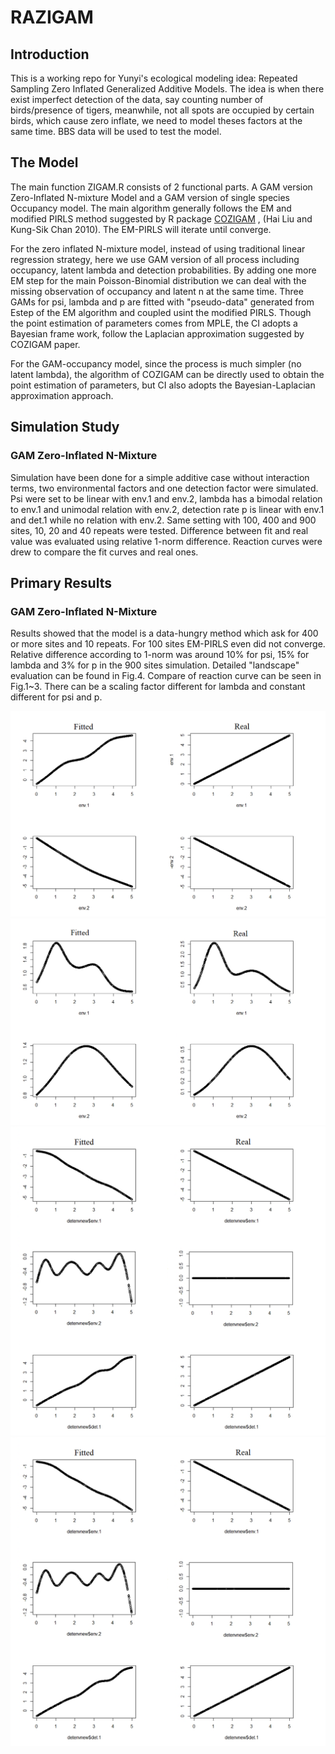 # RAZIGAM
## Introduction
This is a working repo for Yunyi's ecological modeling idea: Repeated Sampling Zero Inflated Generalized Additive Models. The idea is when there exist imperfect detection of the data, say counting number of birds/presence of tigers, meanwhile, not all spots are occupied by certain birds, which cause zero inflate, we need to model theses factors at the same time. BBS data will be used to test the model.

## The Model
The main function ZIGAM.R consists of 2 functional parts. A GAM version Zero-Inflated N-mixture Model and a GAM version of single species Occupancy model. The main algorithm generally follows the EM and modified PIRLS method suggested by R package [COZIGAM](https://www.jstatsoft.org/article/view/v035i11/0) , (Hai Liu and Kung-Sik Chan 2010). The EM-PIRLS will iterate until converge.

For the zero inflated N-mixture model, instead of using traditional linear regression strategy, here we use GAM version of all process including occupancy, latent lambda and detection probabilities. By adding one more EM step for the main Poisson-Binomial distribution we can deal with the missing observation of occupancy and latent n at the same time. Three GAMs for psi, lambda and p are fitted with "pseudo-data" generated from Estep of the EM algorithm  and coupled usint the modified PIRLS. Though the point estimation of parameters comes from MPLE, the CI adopts a Bayesian frame work, follow the Laplacian approximation suggested by COZIGAM paper.

For the GAM-occupancy model, since the process is much simpler (no latent lambda), the algorithm of COZIGAM can be directly used to obtain the point estimation of parameters, but CI also adopts the Bayesian-Laplacian approximation approach.

## Simulation Study
### GAM Zero-Inflated N-Mixture
Simulation have been done for a simple additive case without interaction terms, two environmental factors and one detection factor were simulated. Psi were set to be linear with env.1 and env.2, lambda has a bimodal relation to env.1 and unimodal relation with env.2, detection rate p is linear with env.1 and det.1 while no relation with env.2. Same setting with 100, 400 and 900 sites, 10, 20 and 40 repeats were tested.  Difference between fit and real value was evaluated using relative 1-norm difference. Reaction curves were drew to compare the fit curves and real ones.


## Primary Results
### GAM Zero-Inflated N-Mixture
Results showed that the model is a data-hungry method which ask for 400 or more sites and 10 repeats. For 100 sites EM-PIRLS even did not converge. Relative difference according to 1-norm was around 10% for psi, 15% for lambda and 3% for p in the 900 sites simulation. Detailed "landscape" evaluation can be found in Fig.4. Compare of reaction curve can be seen in Fig.1~3. There can be a scaling factor different for lambda and constant different for psi and p.

![Fig.1 Reaction cure of psi, left is fitted](https://raw.githubusercontent.com/YunyiShen/RSZIGAM/master/Doc/figs/psi.png)
![Fig.2 Reaction cure of lambda, left is fitted](https://raw.githubusercontent.com/YunyiShen/RSZIGAM/master/Doc/figs/lambda.png)
![Fig.3 Reaction cure of p, left is fitted](https://raw.githubusercontent.com/YunyiShen/RSZIGAM/master/Doc/figs/p.png)
![Fig.4 Lambda and Psi across the "landscape"](https://raw.githubusercontent.com/YunyiShen/RSZIGAM/master/Doc/figs/p.png)




